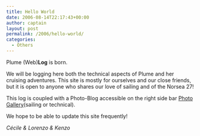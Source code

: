 ```yaml
---
title: Hello World
date: 2006-08-14T22:17:43+00:00
author: captain
layout: post
permalink: /2006/hello-world/
categories:
  - Others
---
```

Plume (Web)**Log** is born.

We will be logging here both the technical aspects of Plume and her cruising
adventures. This site is mostly for ourselves and our close friends, but it is
open to anyone who shares our love of sailing and of the Norsea 27!

This log is coupled with a Photo-Blog accessible on the right side bar
[Photo Gallery](https://photos.flupes.family/Public/Plume/)(sailing or technical).

We hope to be able to update this site frequently!

_Cécile & Lorenzo & Kenzo_
